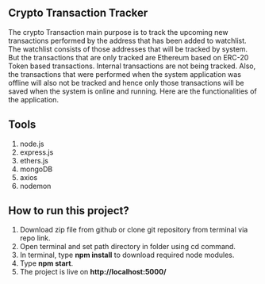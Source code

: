## Crypto Transaction Tracker 

The crypto Transaction main purpose is to track the upcoming new transactions performed by the address that has been added to watchlist. The watchlist consists of those addresses that will be tracked by system. But the transactions that are only tracked are Ethereum based on ERC-20 Token based transactions. Internal transactions are not being tracked. Also, the transactions that were performed when the system application was offline will also not be tracked and hence only those transactions will be saved when the system is online and running. Here are the functionalities of the application. 

## Tools

1. node.js
2. express.js
3. ethers.js
4. mongoDB
5. axios
6. nodemon

## How to run this project?

1. Download zip file from github or clone git repository from terminal via repo link.
2. Open terminal and set path directory in folder using cd command.
3. In terminal, type **npm install** to download required node modules.
4. Type **npm start**.
5. The project is live on **http://localhost:5000/**
